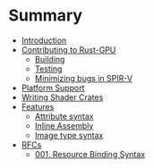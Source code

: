 # Summary

- [Introduction](./introduction.md)
- [Contributing to Rust-GPU]()
    - [Building](./building-rust-gpu.md)
    - [Testing](./testing.md)
    - [Minimizing bugs in SPIR-V](./spirv-minimization.md)
- [Platform Support](./platform-support.md)
- [Writing Shader Crates](./writing-shader-crates.md)
- [Features]()
    - [Attribute syntax](./attributes.md)
    - [Inline Assembly](./inline-asm.md)
    - [Image type syntax](./image.md)
- [RFCs]()
    - [001. Resource Binding Syntax](./rfcs/001-resource-binding-syntax.md)
